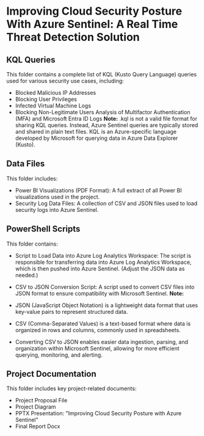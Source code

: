 # Improving Cloud Security Posture With Azure Sentinel: A Real Time Threat Detection Solution

## KQL Queries
This folder contains a complete list of KQL (Kusto Query Language) queries used for various security use cases, including:

* Blocked Malicious IP Addresses
* Blocking User Privileges
* Infected Virtual Machine Logs
* Blocking Non-Legitimate Users
Analysis of Multifactor Authentication (MFA) and Microsoft Entra ID Logs
**Note:** .kql is not a valid file format for sharing KQL queries. Instead, Azure Sentinel queries are typically stored and shared in plain text files. KQL is an Azure-specific language developed by Microsoft for querying data in Azure Data Explorer (Kusto).

## Data Files
This folder includes:

* Power BI Visualizations (PDF Format): A full extract of all Power BI visualizations used in the project.
* Security Log Data Files: A collection of CSV and JSON files used to load security logs into Azure Sentinel.

## PowerShell Scripts
This folder contains:

* Script to Load Data into Azure Log Analytics Workspace: The script is responsible for transferring data into Azure Log Analytics Workspace, which is then pushed into Azure Sentinel. (Adjust the JSON data as needed.)
* CSV to JSON Conversion Script: A script used to convert CSV files into JSON format to ensure compatibility with Microsoft Sentinel.
**Note:**

* JSON (JavaScript Object Notation) is a lightweight data format that uses key-value pairs to represent structured data.
* CSV (Comma-Separated Values) is a text-based format where data is organized in rows and columns, commonly used in spreadsheets.
* Converting CSV to JSON enables easier data ingestion, parsing, and organization within Microsoft Sentinel, allowing for more efficient querying, monitoring, and alerting.

## Project Documentation
This folder includes key project-related documents:

* Project Proposal File
* Project Diagram
* PPTX Presentation: "Improving Cloud Security Posture with Azure Sentinel"
* Final Report Docx
